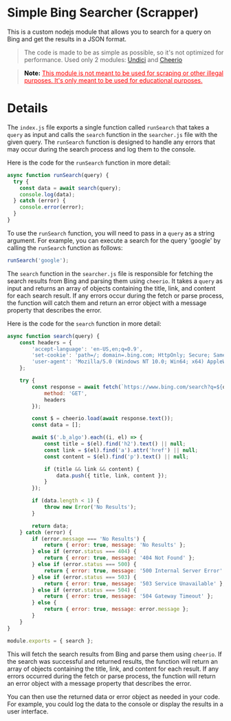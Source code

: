 # Simple Bing Searcher (Scrapper)
This is a custom nodejs module that allows you to search for a query on Bing and get the results in a JSON format.
> The code is made to be as simple as possible, so it's not optimized for performance.
> Used only 2 modules: [Undici](https://www.npmjs.com/package/undici) and [Cheerio](https://www.npmjs.com/package/cheerio)

> <p style="color: red">
> <b style="color: black">Note:</b> <u>This module is not meant to be used for scraping or other illegal purposes. It's only meant to be used for educational purposes.</u>
> </p> 

# Details
The `index.js` file exports a single function called `runSearch` that takes a `query` as input and calls the `search` function in the `searcher.js` file with the given query. The `runSearch` function is designed to handle any errors that may occur during the search process and log them to the console.

Here is the code for the `runSearch` function in more detail:
```js
async function runSearch(query) {
  try {
    const data = await search(query);
    console.log(data);
  } catch (error) {
    console.error(error);
  }
}
```

To use the `runSearch` function, you will need to pass in a `query` as a string argument. For example, you can execute a search for the query 'google' by calling the `runSearch` function as follows:
```js
runSearch('google');
```

The `search` function in the `searcher.js` file is responsible for fetching the search results from Bing and parsing them using `cheerio`. It takes a `query` as input and returns an array of objects containing the title, link, and content for each search result. If any errors occur during the fetch or parse process, the function will catch them and return an error object with a message property that describes the error.

Here is the code for the `search` function in more detail:
```js
async function search(query) {
    const headers = {
        'accept-language': 'en-US,en;q=0.9',
        'set-cookie': 'path=/; domain=.bing.com; HttpOnly; Secure; SameSite=None',
        'user-agent': 'Mozilla/5.0 (Windows NT 10.0; Win64; x64) AppleWebKit/537.36 (KHTML, like Gecko) Chrome/91.0.4472.124 Safari/537.36'
    };

    try {
        const response = await fetch(`https://www.bing.com/search?q=${query}`, {
            method: 'GET',
            headers
        });

        const $ = cheerio.load(await response.text());
        const data = [];

        await $('.b_algo').each((i, el) => {
            const title = $(el).find('h2').text() || null;
            const link = $(el).find('a').attr('href') || null;
            const content = $(el).find('p').text() || null;

            if (title && link && content) {
                data.push({ title, link, content });
            }
        });

        if (data.length < 1) {
            throw new Error('No Results');
        }

        return data;
    } catch (error) {
        if (error.message === 'No Results') {
            return { error: true, message: 'No Results' };
        } else if (error.status === 404) {
            return { error: true, message: '404 Not Found' };
        } else if (error.status === 500) {
            return { error: true, message: '500 Internal Server Error' };
        } else if (error.status === 503) {
            return { error: true, message: '503 Service Unavailable' };
        } else if (error.status === 504) {
            return { error: true, message: '504 Gateway Timeout' };
        } else {
            return { error: true, message: error.message };
        }
    }
}

module.exports = { search };
```

This will fetch the search results from Bing and parse them using `cheerio`. If the search was successful and returned results, the function will return an array of objects containing the title, link, and content for each result. If any errors occurred during the fetch or parse process, the function will return an error object with a message property that describes the error.

You can then use the returned data or error object as needed in your code. For example, you could log the data to the console or display the results in a user interface.



